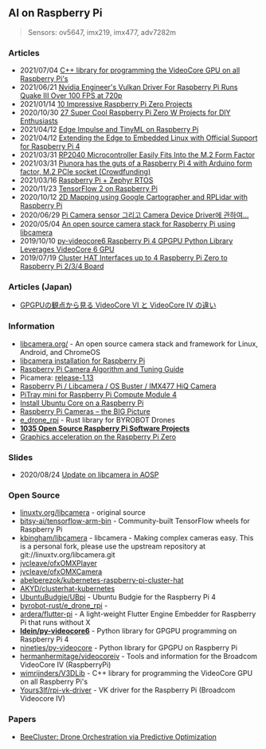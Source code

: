 ## AI on Raspberry Pi

> Sensors: ov5647, imx219, imx477, adv7282m


### Articles
- 2021/07/04 [C++ library for programming the VideoCore GPU on all Raspberry Pi's](https://bestofcpp.com/repo/wimrijnders-V3DLib)
- 2021/06/21 [Nvidia Engineer's Vulkan Driver For Raspberry Pi Runs Quake III Over 100 FPS at 720p](https://www.tomshardware.com/news/nvidia-engineer-vulkan-driver-raspberry-pi-quake-iii-100-fps)
- 2021/01/14 [10 Impressive Raspberry Pi Zero Projects](https://www.ionos.com/digitalguide/server/know-how/raspberry-pi-zero-projects/)
- 2020/10/30 [27 Super Cool Raspberry Pi Zero W Projects for DIY Enthusiasts](https://itsfoss.com/raspberry-pi-zero-projects/)
- 2021/04/12 [Edge Impulse and TinyML on Raspberry Pi](https://www.raspberrypi.org/blog/edge-impulse-and-tinyml-on-raspberry-pi/)
- 2021/04/12 [Extending the Edge to Embedded Linux with Official Support for Raspberry Pi 4](https://www.edgeimpulse.com/blog/ei-extends-the-edge-to-embedded-linux-with-official-support-for-raspberry-pi-4)
- 2021/03/31 [RP2040 Microcontroller Easily Fits Into the M.2 Form Factor](https://www.hackster.io/news/rp2040-microcontroller-easily-fits-into-the-m-2-form-factor-0e946005bb7a)
- 2021/03/31 [Piunora has the guts of a Raspberry Pi 4 with Arduino form factor, M.2 PCIe socket (Crowdfunding)](https://www.cnx-software.com/2021/03/31/piunora-has-the-guts-of-a-raspberry-pi-4-with-arduino-form-factor-pcie-socket/)
- 2021/03/16 [Raspberry Pi + Zephyr RTOS](https://www.zephyrproject.org/raspberry-pi-zephyr-rtos/)
- 2020/11/23 [TensorFlow 2 on Raspberry Pi](https://towardsdatascience.com/3-ways-to-install-tensorflow-2-on-raspberry-pi-fe1fa2da9104)
- 2020/10/12 [2D Mapping using Google Cartographer and RPLidar with Raspberry Pi](https://medium.com/robotics-weekends/2d-mapping-using-google-cartographer-and-rplidar-with-raspberry-pi-a94ce11e44c5)
- 2020/06/29 [Pi Camera sensor 그리고 Camera Device Driver에 관하여...](https://slowbootkernelhacks.blogspot.com/2020/06/pi-camera-sensor-camera-device-driver.html)
- 2020/05/04 [An open source camera stack for Raspberry Pi using libcamera](https://www.raspberrypi.org/blog/an-open-source-camera-stack-for-raspberry-pi-using-libcamera/)
- 2019/10/10 [py-videocore6 Raspberry Pi 4 GPGPU Python Library Leverages VideoCore 6 GPU](https://www.cnx-software.com/2019/10/10/py-videocore6-raspberry-pi-4-gpgpu-python-library-videocore-6-gpu/)
- 2019/07/19 [Cluster HAT Interfaces up to 4 Raspberry Pi Zero to Raspberry Pi 2/3/4 Board](https://www.cnx-software.com/2019/07/10/cluster-hat-4-raspberry-pi-zero-boards/)


### Articles (Japan)
- [GPGPUの観点から見る VideoCore VI と VideoCore IV の違い](https://blog.idein.jp/post/190588113970/gpgpu%E3%81%AE%E8%A6%B3%E7%82%B9%E3%81%8B%E3%82%89%E8%A6%8B%E3%82%8B-videocore-vi-%E3%81%A8-videovore-iv-%E3%81%AE%E9%81%95%E3%81%84)


### Information
- [libcamera.org/](https://libcamera.org/) - An open source camera stack and framework for Linux, Android, and ChromeOS
- [libcamera installation for Raspberry Pi](https://www.raspberrypi.org/documentation/linux/software/libcamera/README.md)
- [Raspberry Pi Camera Algorithm and Tuning Guide](https://www.raspberrypi.org/documentation/linux/software/libcamera/rpi_SOFT_libcamera_1p0.pdf)
- Picamera: [release-1.13](https://picamera.readthedocs.io/en/release-010.13/index.html)
- [Raspberry Pi / Libcamera / OS Buster / IMX477 HiQ Camera](https://forum.openframeworks.cc/t/raspberry-pi-libcamera-os-buster-imx477-hiq-camera/35803)
- [PiTray mini for Raspberry Pi Compute Module 4](https://www.dfrobot.com/product-2196.html)
- [Install Ubuntu Core on a Raspberry Pi](https://ubuntu.com/download/raspberry-pi-core)
- [Raspberry Pi Cameras – the BIG Picture](https://dronebotworkshop.com/pi-cameras/)
- [e_drone_rpi](https://crates.io/crates/e_drone_rpi) - Rust library for BYROBOT Drones
- [**1035 Open Source Raspberry Pi Software Projects**](https://opensourcelibs.com/libs/raspberry-pi)
- [Graphics acceleration on the Raspberry Pi Zero](https://symbolibre.org/graphics-acceleration-on-the-raspberry-pi-zero.html)


### Slides
- 2020/08/24 [Update on libcamera in AOSP](https://linuxplumbersconf.org/event/7/contributions/786/attachments/530/943/20200824-lpc-update-on-libcamera-in-aosp.pdf)



### Open Source
- [linuxtv.org/libcamera](https://git.linuxtv.org/libcamera.git/) - original source
- [bitsy-ai/tensorflow-arm-bin](https://github.com/bitsy-ai/tensorflow-arm-bin) - Community-built TensorFlow wheels for Raspberry Pi
- [kbingham/libcamera](https://github.com/kbingham/libcamera) - libcamera - Making complex cameras easy. This is a personal fork, please use the upstream repository at git://linuxtv.org/libcamera.git
- [jvcleave/ofxOMXPlayer](https://github.com/jvcleave/ofxOMXPlayer)
- [jvcleave/ofxOMXCamera](https://github.com/jvcleave/ofxOMXCamera)
- [abelperezok/kubernetes-raspberry-pi-cluster-hat](https://github.com/abelperezok/kubernetes-raspberry-pi-cluster-hat)
- [AKYD/clusterhat-kubernetes](https://github.com/AKYD/clusterhat-kubernetes)
- [UbuntuBudgie/UBpi](https://github.com/UbuntuBudgie/UBpi) - Ubuntu Budgie for the Raspberry Pi 4
- [byrobot-rust/e_drone_rpi](https://github.com/byrobot-rust/e_drone_rpi) - 
- [ardera/flutter-pi](https://github.com/ardera/flutter-pi) - A light-weight Flutter Engine Embedder for Raspberry Pi that runs without X
- [**Idein/py-videocore6**](https://github.com/Idein/py-videocore6) - Python library for GPGPU programming on Raspberry Pi 4
- [nineties/py-videocore](https://github.com/nineties/py-videocore) - Python library for GPGPU on Raspberry Pi
- [hermanhermitage/videocoreiv](https://github.com/hermanhermitage/videocoreiv) - Tools and information for the Broadcom VideoCore IV (RaspberryPi)
- [wimrijnders/V3DLib](https://github.com/wimrijnders/V3DLib) - C++ library for programming the VideoCore GPU on all Raspberry Pi's
- [Yours3lf/rpi-vk-driver](https://github.com/Yours3lf/rpi-vk-driver) - VK driver for the Raspberry Pi (Broadcom Videocore IV)


### Papers
- [BeeCluster: Drone Orchestration via Predictive Optimization](https://dl.acm.org/doi/pdf/10.1145/3386901.3388912)




